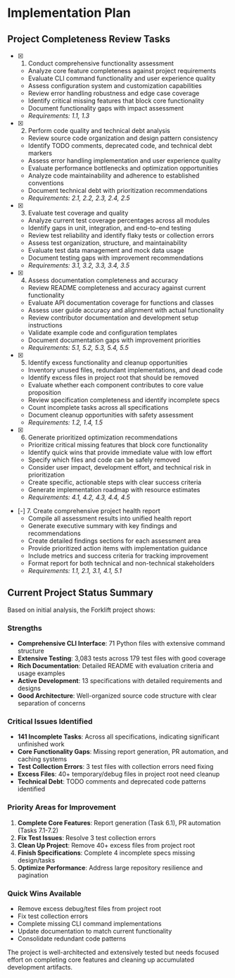 # Implementation Plan

## Project Completeness Review Tasks

- [x] 1. Conduct comprehensive functionality assessment
  - Analyze core feature completeness against project requirements
  - Evaluate CLI command functionality and user experience quality
  - Assess configuration system and customization capabilities
  - Review error handling robustness and edge case coverage
  - Identify critical missing features that block core functionality
  - Document functionality gaps with impact assessment
  - _Requirements: 1.1, 1.3_

- [x] 2. Perform code quality and technical debt analysis
  - Review source code organization and design pattern consistency
  - Identify TODO comments, deprecated code, and technical debt markers
  - Assess error handling implementation and user experience quality
  - Evaluate performance bottlenecks and optimization opportunities
  - Analyze code maintainability and adherence to established conventions
  - Document technical debt with prioritization recommendations
  - _Requirements: 2.1, 2.2, 2.3, 2.4, 2.5_

- [x] 3. Evaluate test coverage and quality
  - Analyze current test coverage percentages across all modules
  - Identify gaps in unit, integration, and end-to-end testing
  - Review test reliability and identify flaky tests or collection errors
  - Assess test organization, structure, and maintainability
  - Evaluate test data management and mock data usage
  - Document testing gaps with improvement recommendations
  - _Requirements: 3.1, 3.2, 3.3, 3.4, 3.5_

- [x] 4. Assess documentation completeness and accuracy
  - Review README completeness and accuracy against current functionality
  - Evaluate API documentation coverage for functions and classes
  - Assess user guide accuracy and alignment with actual functionality
  - Review contributor documentation and development setup instructions
  - Validate example code and configuration templates
  - Document documentation gaps with improvement priorities
  - _Requirements: 5.1, 5.2, 5.3, 5.4, 5.5_

- [x] 5. Identify excess functionality and cleanup opportunities
  - Inventory unused files, redundant implementations, and dead code
  - Identify excess files in project root that should be removed
  - Evaluate whether each component contributes to core value proposition
  - Review specification completeness and identify incomplete specs
  - Count incomplete tasks across all specifications
  - Document cleanup opportunities with safety assessment
  - _Requirements: 1.2, 1.4, 1.5_

- [x] 6. Generate prioritized optimization recommendations
  - Prioritize critical missing features that block core functionality
  - Identify quick wins that provide immediate value with low effort
  - Specify which files and code can be safely removed
  - Consider user impact, development effort, and technical risk in prioritization
  - Create specific, actionable steps with clear success criteria
  - Generate implementation roadmap with resource estimates
  - _Requirements: 4.1, 4.2, 4.3, 4.4, 4.5_

- [-] 7. Create comprehensive project health report
  - Compile all assessment results into unified health report
  - Generate executive summary with key findings and recommendations
  - Create detailed findings sections for each assessment area
  - Provide prioritized action items with implementation guidance
  - Include metrics and success criteria for tracking improvement
  - Format report for both technical and non-technical stakeholders
  - _Requirements: 1.1, 2.1, 3.1, 4.1, 5.1_

## Current Project Status Summary

Based on initial analysis, the Forklift project shows:

### Strengths
- **Comprehensive CLI Interface**: 71 Python files with extensive command structure
- **Extensive Testing**: 3,083 tests across 179 test files with good coverage
- **Rich Documentation**: Detailed README with evaluation criteria and usage examples
- **Active Development**: 13 specifications with detailed requirements and designs
- **Good Architecture**: Well-organized source code structure with clear separation of concerns

### Critical Issues Identified
- **141 Incomplete Tasks**: Across all specifications, indicating significant unfinished work
- **Core Functionality Gaps**: Missing report generation, PR automation, and caching systems
- **Test Collection Errors**: 3 test files with collection errors need fixing
- **Excess Files**: 40+ temporary/debug files in project root need cleanup
- **Technical Debt**: TODO comments and deprecated code patterns identified

### Priority Areas for Improvement
1. **Complete Core Features**: Report generation (Task 6.1), PR automation (Tasks 7.1-7.2)
2. **Fix Test Issues**: Resolve 3 test collection errors
3. **Clean Up Project**: Remove 40+ excess files from project root
4. **Finish Specifications**: Complete 4 incomplete specs missing design/tasks
5. **Optimize Performance**: Address large repository resilience and pagination

### Quick Wins Available
- Remove excess debug/test files from project root
- Fix test collection errors
- Complete missing CLI command implementations
- Update documentation to match current functionality
- Consolidate redundant code patterns

The project is well-architected and extensively tested but needs focused effort on completing core features and cleaning up accumulated development artifacts.